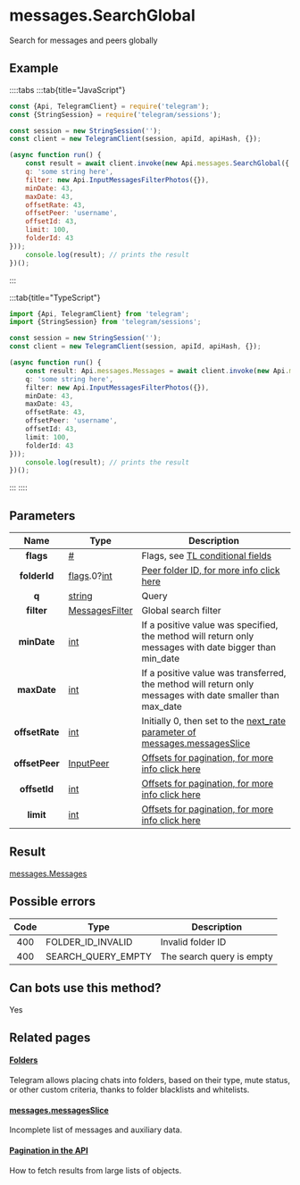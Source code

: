 # messages.SearchGlobal

Search for messages and peers globally



## Example

::::tabs
:::tab{title="JavaScript"}
```js
const {Api, TelegramClient} = require('telegram');
const {StringSession} = require('telegram/sessions');

const session = new StringSession('');
const client = new TelegramClient(session, apiId, apiHash, {});

(async function run() {
    const result = await client.invoke(new Api.messages.SearchGlobal({
    q: 'some string here',
    filter: new Api.InputMessagesFilterPhotos({}),
    minDate: 43,
    maxDate: 43,
    offsetRate: 43,
    offsetPeer: 'username',
    offsetId: 43,
    limit: 100,
    folderId: 43
}));
    console.log(result); // prints the result
})();
```
:::

:::tab{title="TypeScript"}
```ts
import {Api, TelegramClient} from 'telegram';
import {StringSession} from 'telegram/sessions';

const session = new StringSession('');
const client = new TelegramClient(session, apiId, apiHash, {});

(async function run() {
    const result: Api.messages.Messages = await client.invoke(new Api.messages.SearchGlobal({
    q: 'some string here',
    filter: new Api.InputMessagesFilterPhotos({}),
    minDate: 43,
    maxDate: 43,
    offsetRate: 43,
    offsetPeer: 'username',
    offsetId: 43,
    limit: 100,
    folderId: 43
}));
    console.log(result); // prints the result
})();
```
:::
::::



## Parameters

| Name | Type | Description |
| :--: | ---- | ----------- |
| **flags** | [#](https://core.telegram.org/type/%23) | Flags, see [TL conditional fields](https://core.telegram.org/mtproto/TL-combinators#conditional-fields) 
| **folderId** | [flags](https://core.telegram.org/mtproto/TL-combinators#conditional-fields).0?[int](https://core.telegram.org/type/int) | [Peer folder ID, for more info click here](https://core.telegram.org/api/folders#peer-folders) 
| **q** | [string](https://core.telegram.org/type/string) | Query 
| **filter** | [MessagesFilter](https://core.telegram.org/type/MessagesFilter) | Global search filter 
| **minDate** | [int](https://core.telegram.org/type/int) | If a positive value was specified, the method will return only messages with date bigger than min\_date 
| **maxDate** | [int](https://core.telegram.org/type/int) | If a positive value was transferred, the method will return only messages with date smaller than max\_date 
| **offsetRate** | [int](https://core.telegram.org/type/int) | Initially 0, then set to the [next\_rate parameter of messages.messagesSlice](https://core.telegram.org/constructor/messages.messagesSlice) 
| **offsetPeer** | [InputPeer](https://core.telegram.org/type/InputPeer) | [Offsets for pagination, for more info click here](https://core.telegram.org/api/offsets) 
| **offsetId** | [int](https://core.telegram.org/type/int) | [Offsets for pagination, for more info click here](https://core.telegram.org/api/offsets) 
| **limit** | [int](https://core.telegram.org/type/int) | [Offsets for pagination, for more info click here](https://core.telegram.org/api/offsets) 


## Result

[messages.Messages](https://core.telegram.org/type/messages.Messages)



## Possible errors

| Code | Type | Description |
| :--: | ---- | ----------- |
| 400 | FOLDER\_ID\_INVALID | Invalid folder ID 
| 400 | SEARCH\_QUERY\_EMPTY | The search query is empty 


## Can bots use this method?

Yes

## Related pages

#### [Folders](https://core.telegram.org/api/folders)

Telegram allows placing chats into folders, based on their type, mute status, or other custom criteria, thanks to folder blacklists and whitelists.



#### [messages.messagesSlice](https://core.telegram.org/constructor/messages.messagesSlice)

Incomplete list of messages and auxiliary data.



#### [Pagination in the API](https://core.telegram.org/api/offsets)

How to fetch results from large lists of objects.




